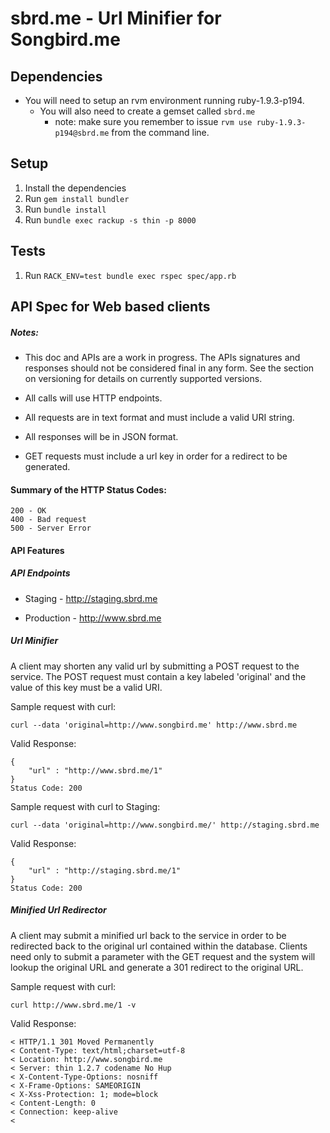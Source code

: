 # sbrd.me - Url Minifier for Songbird.me

## Dependencies
* You will need to setup an rvm environment running ruby-1.9.3-p194.
  * You will also need to create a gemset called `sbrd.me`
    * note: make sure you remember to issue `rvm use ruby-1.9.3-p194@sbrd.me` from the command line.
  
## Setup 
1. Install the dependencies
2. Run `gem install bundler`
3. Run `bundle install`
4. Run `bundle exec rackup -s thin -p 8000`

## Tests
1. Run `RACK_ENV=test bundle exec rspec spec/app.rb`

## API Spec for Web based clients

##### Notes:

- This doc and APIs are a work in progress.  The APIs signatures and responses should not be considered final in any form.
See the section on versioning for details on currently supported versions.

- All calls will use HTTP endpoints.
- All requests are in text format and must include a valid URI string.
- All responses will be in JSON format.
- GET requests must include a url key in order for a redirect to be generated. 

#### Summary of the HTTP Status Codes:
  
    200 - OK
    400 - Bad request
    500 - Server Error
  
#### API Features

##### API Endpoints

  * Staging - http://staging.sbrd.me
  
  * Production - http://www.sbrd.me

##### Url Minifier

A client may shorten any valid url by submitting a POST request to the service.  The POST request must contain 
a key labeled 'original' and the value of this key must be a valid URI.

 Sample request with curl:

    curl --data 'original=http://www.songbird.me' http://www.sbrd.me
  
 Valid Response:
 
    {
        "url" : "http://www.sbrd.me/1"
    }
    Status Code: 200
    
  Sample request with curl to Staging:
  
    curl --data 'original=http://www.songbird.me/' http://staging.sbrd.me
    
  Valid Response:
  
    {
        "url" : "http://staging.sbrd.me/1"
    }
    Status Code: 200

##### Minified Url Redirector

A client may submit a minified url back to the service in order to be redirected back to the original url contained
within the database.  Clients need only to submit a parameter with the GET request and the system will lookup the 
original URL and generate a 301 redirect to the original URL.

  Sample request with curl:
  
    curl http://www.sbrd.me/1 -v
    
  Valid Response:
  
    < HTTP/1.1 301 Moved Permanently
    < Content-Type: text/html;charset=utf-8
    < Location: http://www.songbird.me
    < Server: thin 1.2.7 codename No Hup
    < X-Content-Type-Options: nosniff
    < X-Frame-Options: SAMEORIGIN
    < X-Xss-Protection: 1; mode=block
    < Content-Length: 0
    < Connection: keep-alive
    < 


